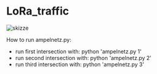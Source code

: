 # LoRa_traffic

![skizze](https://github.com/user-attachments/assets/7ff8407c-547e-4bb9-bd49-1a154b7b99d4)

How to run ampelnetz.py:
- run first intersection with: python 'ampelnetz.py 1'
- run second intersection with: python 'ampelnetz.py 2'
- run third intersection with: python 'ampelnetz.py 3'
